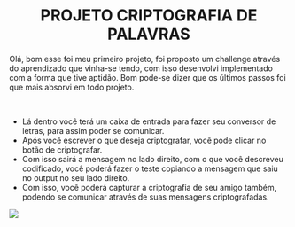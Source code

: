 <div align="center">
<h1>PROJETO CRIPTOGRAFIA DE PALAVRAS</h1>
</div>

<p>Olá, bom esse foi meu primeiro projeto, foi proposto um challenge através do aprendizado que vinha-se tendo, com isso desenvolvi implementado com a forma que tive aptidão.
Bom pode-se dizer que os últimos passos foi que mais absorvi em todo projeto.</p><br>

+ Lá dentro você terá um caixa de entrada para fazer seu conversor de letras, para assim poder se comunicar.
+ Após você escrever o que deseja criptografar, você pode clicar no botão de criptografar.
+ Com isso sairá a mensagem no lado direito, com o que você descreveu codificado, você poderá fazer o teste copiando a mensagem que saiu no output no seu lado direito.
+ Com isso, você poderá capturar a criptografia de seu amigo também, podendo se comunicar através de suas mensagens criptografadas.


<img src="https://github.com/will787/Challenge-Codificador/assets/130716554/75bfd56f-0e33-45af-91f8-92aad5eb41c2">


<img src="">
